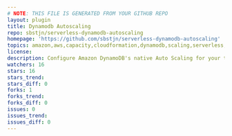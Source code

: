 ```yaml
---
# NOTE: THIS FILE IS GENERATED FROM YOUR GITHUB REPO
layout: plugin
title: Dynamodb Autoscaling
repo: sbstjn/serverless-dynamodb-autoscaling
homepage: 'https://github.com/sbstjn/serverless-dynamodb-autoscaling'
topics: amazon,aws,capacity,cloudformation,dynamodb,scaling,serverless,sls
license: 
description: Configure Amazon DynamoDB's native Auto Scaling for your table capacities.
watchers: 16
stars: 16
stars_trend: 
stars_diff: 0
forks: 1
forks_trend: 
forks_diff: 0
issues: 0
issues_trend: 
issues_diff: 0
---
```

